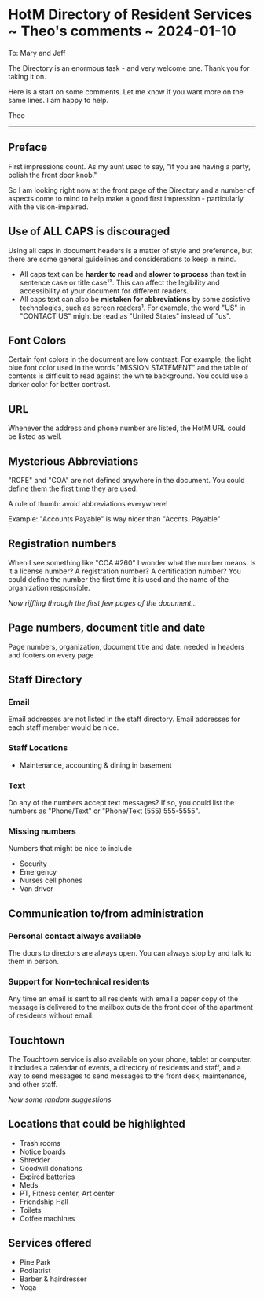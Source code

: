# HotM Directory of Resident Services ~ Theo's comments ~ 2024-01-10

To: Mary and Jeff

The Directory is an enormous task - and very welcome one. Thank you for taking it on.

Here is a start on some comments. Let me know if you want more on the same lines. I am happy to help.

Theo

***

## Preface

First impressions count. As my aunt used to say, "if you are having a party, polish the front door knob."

So I am looking right now at the front page of the Directory and a number of aspects come to mind to help make a good first impression - particularly with the vision-impaired.


## Use of ALL CAPS is discouraged

Using all caps in document headers is a matter of style and preference, but there are some general guidelines and considerations to keep in mind.

* All caps text can be **harder to read** and **slower to process** than text in sentence case or title case¹². This can affect the legibility and accessibility of your document for different readers.
* All caps text can also be **mistaken for abbreviations** by some assistive technologies, such as screen readers¹. For example, the word "US" in "CONTACT US" might be read as "United States" instead of "us".


## Font Colors

Certain font colors in the document are low contrast. For example, the light blue font color used in the words "MISSION STATEMENT" and the table of contents is difficult to read against the white background. You could use a darker color for better contrast.


## URL

Whenever the address and phone number are listed, the HotM URL could be listed as well.


## Mysterious Abbreviations
"RCFE" and "COA" are not defined anywhere in the document. You could define them the first time they are used.

A rule of thumb: avoid abbreviations everywhere!

Example: "Accounts Payable" is way nicer than "Accnts. Payable"


## Registration numbers

When I see something like "COA #260" I wonder what the number means. Is it a license number? A registration number? A certification number? You could define the number the first time it is used and the name of the organization responsible.


_Now riffling through the first few pages of the document..._


## Page numbers, document title and date

Page numbers, organization, document title and date: needed in headers and footers on every page


## Staff Directory

### Email

Email addresses are not listed in the staff directory. Email addresses for each staff member would be nice.


### Staff Locations

* Maintenance, accounting & dining in basement


### Text

Do any of the numbers accept text messages? If so, you could list the numbers as "Phone/Text" or "Phone/Text (555) 555-5555".

### Missing numbers

Numbers that might be nice to include

* Security
* Emergency
* Nurses cell phones
* Van driver


## Communication to/from administration

### Personal contact always available

The doors to directors are always open. You can always stop by and talk to them in person.


### Support for Non-technical residents

Any time an email is sent to all residents with email a paper copy of the message is delivered to the mailbox outside the front door of the apartment of residents without email.


## Touchtown

The Touchtown service is also available on your phone, tablet or computer. It includes a calendar of events, a directory of residents and staff, and a way to send messages to send messages to the front desk, maintenance, and other staff.


_Now some random suggestions_

## Locations that could be highlighted

* Trash rooms
* Notice boards
* Shredder
* Goodwill donations
* Expired batteries
* Meds
* PT, Fitness center, Art center
* Friendship Hall
* Toilets
* Coffee machines


## Services offered

* Pine Park
* Podiatrist
* Barber & hairdresser
* Yoga


